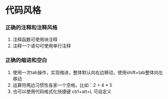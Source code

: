 # 代码风格
### 正确的注释和注释风格
1. 注释函数可使用块注释
2. 注释一个语句可使用单行注释
### 正确的缩进和空白
1. 使用一次tab操作，实现缩进，整体默认向右边移动，使用shift+tab整体向左移动
2. 运算符两边习惯性各家一个空格。比如：2 + 4 * 5
3. 也可以使用代码格式化快捷键 ctrl+alt+L 可自定义
